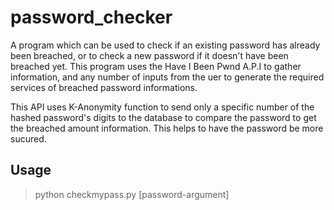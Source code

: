 # password_checker

A program which can be used to check if an existing password has already been breached, or to check a new password if it doesn't have been breached yet.
This program uses the Have I Been Pwnd A.P.I to gather information, and any number of inputs from the uer to generate the required services of breached password informations.

This API uses K-Anonymity function to send only a specific number of the hashed password's digits to the database to compare the password to get the breached amount information. This helps to have the password be more sucured.

Usage
-----
> python checkmypass.py [password-argument]
